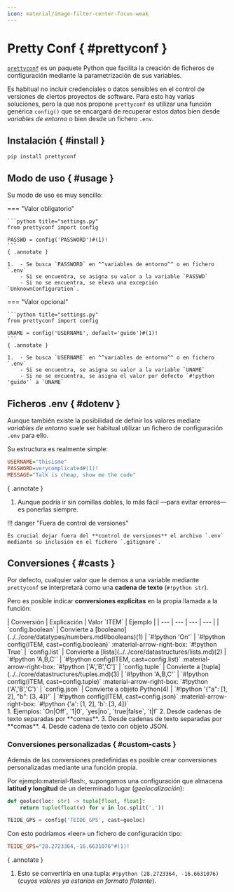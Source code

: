 ```yaml
---
icon: material/image-filter-center-focus-weak
---
```


# Pretty Conf { #prettyconf }

[`prettyconf`](https://prettyconf.readthedocs.io/en/latest/index.html) es un paquete Python que facilita la creación de ficheros de configuración mediante la parametrización de sus variables.

Es habitual no incluir credenciales o datos sensibles en el control de versiones de ciertos proyectos de software. Para esto hay varias soluciones, pero la que nos propone `prettyconf` es utilizar una función genérica `config()` que se encargará de recuperar estos datos bien desde _variables de entorno_ o bien desde un fichero `.env`.

## Instalación { #install }

```console
pip install prettyconf
```

## Modo de uso { #usage }

Su modo de uso es muy sencillo:

=== "Valor obligatorio"

    ```python title="settings.py"
    from prettyconf import config

    PASSWD = config('PASSWORD')#(1)!
    ```
    { .annotate }
    
    1.  - Se busca `PASSWORD` en ^^variables de entorno^^ o en fichero `.env`
        - Si se encuentra, se asigna su valor a la variable `PASSWD`
        - Si no se encuentra, se eleva una excepción `UnknownConfiguration`.
    
=== "Valor opcional"

    ```python title="settings.py"
    from prettyconf import config

    UNAME = config('USERNAME', default='guido')#(1)!
    ```
    { .annotate }
    
    1.  - Se busca `USERNAME` en ^^variables de entorno^^ o en fichero `.env`
        - Si se encuentra, se asigna su valor a la variable `UNAME`
        - Si no se encuentra, se asigna el valor por defecto `#!python 'guido'` a `UNAME`

## Ficheros .env { #dotenv }

Aunque también existe la posibilidad de definir los valores mediate _variables de entorno_ suele ser habitual utilizar un fichero de configuración `.env` para ello.

Su estructura es realmente simple:

```ini title=".env"
USERNAME="thisisme"
PASSWORD=verycomplicated#(1)!
MESSAGE="Talk is cheap, show me the code"
```
{ .annotate }

1. Aunque podría ir sin comillas dobles, lo más fácil —para evitar errores— es ponerlas siempre.

!!! danger "Fuera de control de versiones"

    Es crucial dejar fuera del **control de versiones** el archivo `.env` mediante su inclusión en el fichero `.gitignore`.

## Conversiones { #casts }

Por defecto, cualquier valor que le demos a una variable mediante `prettyconf` se interpretará como una **cadena de texto** (`#!python str`).

Pero es posible indicar **conversiones explícitas** en la propia llamada a la función:

<div class="annotate" markdown>
| Conversión | Explicación | Valor `ITEM` | Ejemplo |
| --- | --- | --- | --- |
| `config.boolean` | Convierte a [booleano](../../core/datatypes/numbers.md#booleans)(1) | `#!python 'On'` | `#!python config(ITEM, cast=config.boolean)` :material-arrow-right-box: `#!python True`
| `config.list` | Convierte a [lista](../../core/datastructures/lists.md)(2) | `#!python 'A,B,C'` | `#!python config(ITEM, cast=config.list)` :material-arrow-right-box: `#!python ['A','B','C']`
| `config.tuple` | Convierte a [tupla](../../core/datastructures/tuples.md)(3) | `#!python 'A,B,C'` | `#!python config(ITEM, cast=config.tuple)` :material-arrow-right-box: `#!python ('A','B','C')`
| `config.json` | Convierte a objeto Python(4) | `#!python '{"a": [1, 2], "b": [3, 4]}'` | `#!python config(ITEM, cast=config.json)` :material-arrow-right-box: `#!python {'a': [1, 2], 'b': [3, 4]}`
</div>
1. Ejemplos: `On|Off`, `1|0`, `yes|no`, `true|false`, `t|f`
2. Desde cadenas de texto separadas por **comas**.
3. Desde cadenas de texto separadas por **comas**.
4. Desde cadena de texto con objeto JSON.

### Conversiones personalizadas { #custom-casts }

Además de las conversiones predefinidas es posible crear conversiones personalizadas mediante una función propia.

Por <span class="example">ejemplo:material-flash:</span>, supongamos una configuración que almacena **latitud y longitud** de un determinado lugar (_geolocalización_):

```python title="settings.py"
def geoloc(loc: str) -> tuple[float, float]:
    return tuple(float(v) for v in loc.split(','))

TEIDE_GPS = config('TEIDE_GPS', cast=geoloc)
```

Con esto podríamos «leer» un fichero de configuración tipo:

```ini title=".env"
TEIDE_GPS="28.2723364,-16.6631076"#(1)!
```
{ .annotate }

1. Esto se convertiría en una tupla: `#!python (28.2723364, -16.6631076)` (_cuyos valores ya estarían en formato flotante_).
